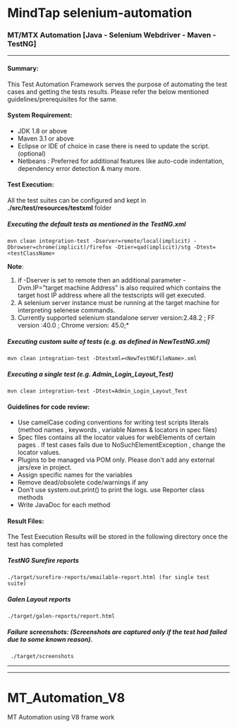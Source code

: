 MindTap selenium-automation
===================

### MT/MTX Automation [Java - Selenium Webdriver - Maven - TestNG]
---
#### Summary:

This Test Automation Framework serves the purpose of automating the test cases and getting the tests results. Please refer the below mentioned guidelines/prerequisites for the same.

#### System Requirement:

* JDK 1.8 or above
* Maven 3.1 or above
* Eclipse or IDE of choice in case there is need to update the script. (optional)
* Netbeans : Preferred for additional features like auto-code indentation, dependency error detection & many more.

#### Test Execution:

All the test suites can be configured and kept in **./src/test/resources/testxml** folder

##### Executing the default tests as mentioned in the TestNG.xml

    mvn clean integration-test -Dserver=remote/local(implicit) -Dbrowser=chrome(implicit)/firefox -Dtier=qad(implicit)/stg -Dtest=<testClassName>
	
**Note**: 
1) if -Dserver is set to remote then an additional parameter -Dvm.IP="target machine Address" is also required which contains the target host IP address where all the testscripts will get executed.
2) A selenium server instance must be running at the target machine for interpreting selenese commands.
3) Currently supported selenium standalone server version:2.48.2  ; FF version :40.0 ; Chrome version: 45.0;*

##### Executing custom suite of tests (e.g. as defined in NewTestNG.xml)

    mvn clean integration-test -Dtestxml=<NewTestNGfileName>.xml

##### Executing a single test (e.g. Admin_Login_Layout_Test)

    mvn clean integration-test -Dtest=Admin_Login_Layout_Test

#### Guidelines for code review:
* Use camelCase coding conventions for writing test scripts literals (method names , keywords , variable Names & locators in spec files)
* Spec files contains all the locator values for webElements of certain pages . If test cases fails due to NoSuchElementException , change the locator values.
* Plugins to be managed via POM only. Please don't add any external jars/exe in project.
* Assign specific names for the variables
* Remove dead/obsolete code/warnings if any
* Don't use system.out.print() to print the logs. use Reporter class methods
* Write JavaDoc for each method

#### Result Files:	
The Test Execution Results will be stored in the following directory once the test has completed

##### TestNG Surefire reports
    ./target/surefire-reports/emailable-report.html (for single test suite)
	
##### Galen Layout reports
    ./target/galen-reports/report.html
##### Failure screenshots: (Screenshots are captured only if the test had failed due to some known reason).
	 ./target/screenshots
-------------
-------------
# MT_Automation_V8
MT Automation using V8 frame work